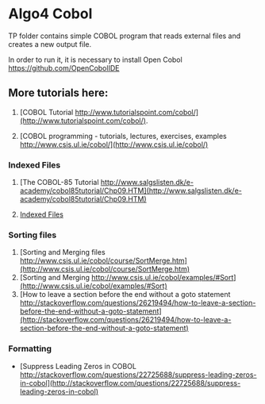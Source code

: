 # Algo4 Cobol
TP folder contains simple COBOL program that reads external files and creates a new output file.

In order to run it, it is necessary to install Open Cobol https://github.com/OpenCobolIDE

## More tutorials here:

1. [COBOL Tutorial http://www.tutorialspoint.com/cobol/](http://www.tutorialspoint.com/cobol/). 

2. [COBOL programming - tutorials, lectures, exercises, examples http://www.csis.ul.ie/cobol/](http://www.csis.ul.ie/cobol/) 

### Indexed Files
1. [The COBOL-85 Tutorial http://www.salgslisten.dk/e-academy/cobol85tutorial/Chp09.HTM](http://www.salgslisten.dk/e-academy/cobol85tutorial/Chp09.HTM)

2. [Indexed Files](http://www.csis.ul.ie/cobol/course/IndexedFiles.htm)

### Sorting files
1. [Sorting and Merging files http://www.csis.ul.ie/cobol/course/SortMerge.htm](http://www.csis.ul.ie/cobol/course/SortMerge.htm)
2. [Sorting and Merging http://www.csis.ul.ie/cobol/examples/#Sort](http://www.csis.ul.ie/cobol/examples/#Sort)
3. [How to leave a section before the end without a goto statement http://stackoverflow.com/questions/26219494/how-to-leave-a-section-before-the-end-without-a-goto-statement](http://stackoverflow.com/questions/26219494/how-to-leave-a-section-before-the-end-without-a-goto-statement)


### Formatting
* [Suppress Leading Zeros in COBOL http://stackoverflow.com/questions/22725688/suppress-leading-zeros-in-cobol](http://stackoverflow.com/questions/22725688/suppress-leading-zeros-in-cobol)

